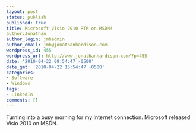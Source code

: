 ```yaml
---
layout: post
status: publish
published: true
title: Microsoft Visio 2010 RTM on MSDN!
author:Jonathan
author_login: jmhadmin
author_email: jmh@jonathanhardison.com
wordpress_id: 455
wordpress_url: http://www.jonathanhardison.com/?p=455
date: '2010-04-22 09:54:47 -0500'
date_gmt: '2010-04-22 15:54:47 -0500'
categories:
- Software
- Windows
tags:
- LinkedIn
comments: []
---
```

Turning into a busy morning for my Internet connection.
Microsoft released Visio 2010 on MSDN.
